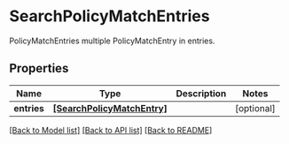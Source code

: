 # SearchPolicyMatchEntries

PolicyMatchEntries multiple PolicyMatchEntry in entries.
## Properties
Name | Type | Description | Notes
------------ | ------------- | ------------- | -------------
**entries** | [**[SearchPolicyMatchEntry]**](SearchPolicyMatchEntry.md) |  | [optional] 

[[Back to Model list]](../README.md#documentation-for-models) [[Back to API list]](../README.md#documentation-for-api-endpoints) [[Back to README]](../README.md)


